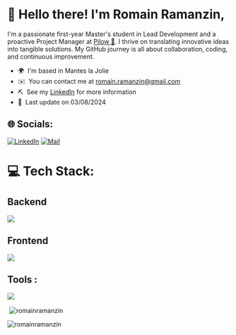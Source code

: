 # 👋 Hello there! I'm Romain Ramanzin,

I'm a passionate first-year Master's student in Lead Development and a proactive Project Manager at [Pilow 💌](https://pilow.app). I thrive on translating innovative ideas into tangible solutions. My GitHub journey is all about collaboration, coding, and continuous improvement.

-   🌍  I'm based in Mantes la Jolie
-   ✉️  You can contact me at [romain.ramanzin@gmail.com](mailto:romain.ramanzin@gmail.com)
-   ⛏️  See my [LinkedIn](https://www.linkedin.com/in/romainrr/) for more information
-   📝  Last update on 03/08/2024


## 🌐 Socials:
[![LinkedIn](https://skillicons.dev/icons?i=linkedin)](https://www.linkedin.com/in/romainrr/) [![Mail](https://skillicons.dev/icons?i=gmail)](mailto:romain.ramanzin@gmail.com) 


# 💻 Tech Stack:

## Backend
<img src="https://skillicons.dev/icons?i=php,symfony,mysql,javascript,ts,nodejs,express,firebase,py,arduino&perline=5" />

## Frontend
<img src="https://skillicons.dev/icons?i=react,tailwind,bootstrap,html,css,sass,webpack,flutter,dart&perline=5" />

## Tools :
<img src="https://skillicons.dev/icons?i=git,github,vscode,githubactions,selenium,docker,linux,apple,figma,postman&perline=5" />

<p>&nbsp;<img align="center" src="https://github-readme-stats.vercel.app/api?username=romainramanzin&show_icons=true&theme=dark&locale=en" alt="romainramanzin" /></p>

<p><img align="center" src="https://github-readme-streak-stats.herokuapp.com/?user=romainramanzin&theme=dark" alt="romainramanzin" /></p>

<!-- <p align="left"> <img src="https://komarev.com/ghpvc/?username=romainramanzin&label=Profile%20views&color=0e75b6&style=flat" alt="romainramanzin" /> </p> -->
<!-- Last updated: 2024-08-03T10:11:57.956Z -->